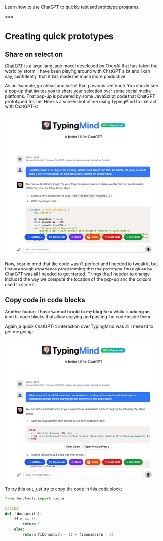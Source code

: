 Learn how to use ChatGPT to quickly test and prototype programs.

===


<script>
(function (window, document) {
    'use strict';
    
    let popupTimer = null;
    const popupDelay = 300;
    const shareButtonsHTML = `
    <div id="text-selection-sharer">
        <button class="share-button" data-platform="twitter"><i class="fa fa-twitter"></i> Tweet</button>
        <button class="share-button" data-platform="facebook"><i class="fa fa-facebook"></i> Share on Facebook</button>
        <button class="share-button" data-platform="linkedin"><i class="fa fa-linkedin"></i> Share on LinkedIn</button>
    </div>`;
    
    document.body.insertAdjacentHTML('beforeend', shareButtonsHTML);
    
    const sharePopup = document.getElementById('text-selection-sharer');
    
    const shareUrls = {
        twitter: (url, text) => `https://twitter.com/share?url=${encodeURIComponent(url)}&text=${encodeURIComponent(text)}`,
        facebook: (url) => `https://www.facebook.com/sharer/sharer.php?u=${encodeURIComponent(url)}`,
        linkedin: (url) => `https://www.linkedin.com/shareArticle?mini=true&url=${encodeURIComponent(url)}`
    };
    
    function positionPopup(selection) {
        const rect = selection.getRangeAt(0).getBoundingClientRect();
        sharePopup.style.left = `${rect.left}px`;
        sharePopup.style.top = `${rect.top + 20}px`;
    }
    
    function showPopup() {
        sharePopup.classList.add('visible');
    }
    
    function hidePopup() {
        if (popupTimer) {
            clearTimeout(popupTimer);
            popupTimer = null;
        }
        sharePopup.classList.remove('visible');
    }
    
    function onSelection(e) {
        const selection = window.getSelection();
        const selection_text = selection.toString().trim();
        if (selection_text.length > 0) {
            positionPopup(selection);
            showPopup();
            setTextToBeShared(selection_text);
        } else {
            if (!popupTimer) {
                popupTimer = setTimeout(hidePopup, popupDelay);
            }
        }
    }
    
    function setTextToBeShared(selectedText) {
        const currentUrl = window.location.href;

        document.querySelectorAll('.share-button').forEach(button => {
            const platform = button.getAttribute('data-platform');
            const shareUrl = platform === 'twitter' ? shareUrls[platform](currentUrl, selectedText) : shareUrls[platform](currentUrl);
            button.setAttribute('onclick', `window.open('${shareUrl}', '_blank', 'noopener')`);
        });
    }

    // Event listeners
    document.addEventListener('mouseup', onSelection);
    document.addEventListener('touchend', onSelection);
    document.addEventListener('mousedown', () => {
        if (popupTimer) {
            clearTimeout(popupTimer);
            popupTimer = null;
        }
    });

})(window, document);
</script>

<script>
document.addEventListener("DOMContentLoaded", function () {
  const codeBlocks = document.querySelectorAll("pre > code");

  // Loop over all code blocks
  codeBlocks.forEach((codeBlock) => {
    // Wrap the code block in a container div
    const container = document.createElement("div");
    container.classList.add("code-block-container");

    // Add a clipboard icon to the container
    const clipboard = document.createElement("i");
    clipboard.classList.add("clipboard-icon", "far", "fa-clipboard");
    clipboard.title = "Copy to clipboard";
    container.appendChild(clipboard);

    // Move the code block inside the container
    container.appendChild(codeBlock.cloneNode(true));
    codeBlock.parentElement.replaceChild(container, codeBlock);

    // Copy the code to the clipboard when user clicks the icon
    clipboard.addEventListener("click", () => {
      const range = document.createRange();
      range.selectNodeContents(codeBlock);

      navigator.clipboard.writeText(codeBlock.textContent);
      clipboard.title = "Copied!";
    });

    // Reset the tooltip on icon mouse leave
    clipboard.addEventListener("mouseleave", () => {
      clipboard.title = "Copy to clipboard";
    });
  });
});
</script>


<style>
#text-selection-sharer {
    position: absolute;
    display: none;
    padding: 5px;
    background-color: #f1f1f1;
    border: 1px solid #c1c1c1;
    border-radius: 5px;
    box-shadow: 0 0 10px rgba(0, 0, 0, 0.2);
    z-index: 1000;
}
#text-selection-sharer.visible {
    display: flex;
}
.share-button {
    cursor: pointer;
    background: none;
    border: none;
    font-size: 14px;
    padding: 5px 10px;
    color: #333;
}
.share-button:hover {
    background-color: #f9f9f9;
}

/* Clipboard code blocks styling. */
.code-block-container {
  position: relative;
}

.clipboard-icon {
  position: absolute;
  top: 5px;
  right: 5px;
  cursor: pointer;
  font-size: 20px;
  opacity: 0.7;
}

.clipboard-icon:hover {
  opacity: 1;
}
</style>


# Creating quick prototypes

## Share on selection

[ChatGPT] is a large language model developed by OpenAI that has taken the world by storm.
I have been playing around with ChatGPT a lot and I can say, confidently, that it has made me much more productive.

As an example, go ahead and select that previous sentence.
You should see a pop-up that invites you to share your selection over some social media platforms.
That pop-up is powered by some JavaScript code that ChatGPT prototyped for me!
Here is a screenshot of me using TypingMind to interact with ChatGPT-4:

![Screenshot of using the TypingMind interface to interact with ChatGPT-4. The screenshot shows an initial prompt asking for ChatGPT to write a JavaScript plugin for my blog.](_share_plugin.png "Initial ChatGPT-4 prompt asking for a JS plugin to share selected text.")

Now, bear in mind that the code wasn't perfect and I needed to tweak it, but I have enough experience programming that the prototype I was given by ChatGPT was all I needed to get started.
Things that I needed to change included the way we compute the location of the pop-up and the colours used to style it.


## Copy code in code blocks

Another feature I have wanted to add to my blog for a while is adding an icon to code blocks that allow copying and pasting the code inside them.

Again, a quick ChatGPT-4 interaction over TypingMind was all I needed to get me going:

![Screenshot of using the TypingMind interface to interact with ChatGPT-4. The screenshot shows an initial prompt asking for ChatGPT to write the JavaScript and CSS code needed to allow copying the contents of code blocks on my blog."](_copy_code_blocks.png "Initial ChatGPT-4 prompt to enable copying contents of code blocks.")

To try this out, just try to copy the code in this code block:

```py
from functools import cache

@cache
def fibonacci(n):
    if n <= 1:
        return 1
    else:
        return fibonacci(n - 1) + fibonacci(n - 2)
```

[ChatGPT]: https://chat.openai.com


